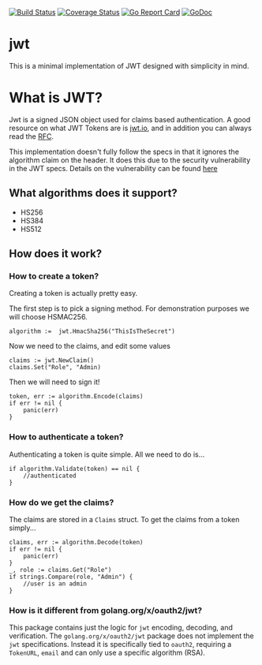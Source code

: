 [![Build Status](https://travis-ci.org/robbert229/jwt.svg?branch=master)](https://travis-ci.org/robbert229/jwt) [![Coverage Status](https://coveralls.io/repos/github/robbert229/jwt/badge.svg?branch=master)](https://coveralls.io/github/robbert229/jwt?branch=master) [![Go Report Card](https://goreportcard.com/badge/github.com/robbert229/jwt)](https://goreportcard.com/report/github.com/robbert229/jwt) [![GoDoc](https://godoc.org/github.com/robbert229/jwt?status.svg)](https://godoc.org/github.com/robbert229/jwt)

# jwt
This is a minimal implementation of JWT designed with simplicity in mind.

# What is JWT?
Jwt is a signed JSON object used for claims based authentication. A good resource on what JWT Tokens are is [jwt.io](https://jwt.io/), and in addition you can always read the [RFC](https://tools.ietf.org/html/rfc7519).

This implementation doesn't fully follow the specs in that it ignores the algorithm claim on the header. It does this due to the security vulnerability in the JWT specs. Details on the vulnerability can be found [here](https://auth0.com/blog/2015/03/31/critical-vulnerabilities-in-json-web-token-libraries/)

## What algorithms does it support?
* HS256
* HS384
* HS512

## How does it work?

### How to create a token?
Creating a token is actually pretty easy.

The first step is to pick a signing method. For demonstration purposes we will choose HSMAC256.

    algorithm :=  jwt.HmacSha256("ThisIsTheSecret")
   
Now we need to the claims, and edit some values

    claims := jwt.NewClaim()
    claims.Set("Role", "Admin)
    
Then we will need to sign it!

    token, err := algorithm.Encode(claims)
    if err != nil {
        panic(err)    
    }
    
### How to authenticate a token?
Authenticating a token is quite simple. All we need to do is...

    if algorithm.Validate(token) == nil {
        //authenticated
    } 
    
### How do we get the claims?
The claims are stored in a `Claims` struct. To get the claims from a token simply...
    
    claims, err := algorithm.Decode(token)
    if err != nil {
        panic(err)
    }
    _, role := claims.Get("Role")
    if strings.Compare(role, "Admin") {
        //user is an admin    
    }
    
    
### How is it different from golang.org/x/oauth2/jwt?
This package contains just the logic for `jwt` encoding, decoding, and verification. The `golang.org/x/oauth2/jwt` package does not implement the `jwt` specifications. Instead it is specifically tied to `oauth2`, requiring a `TokenURL`, `email` and can only use a specific algorithm (RSA).
